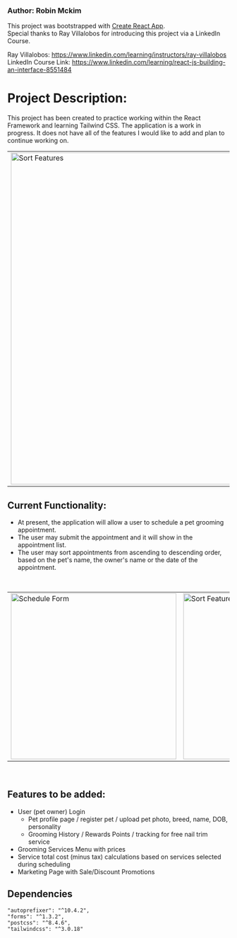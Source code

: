 ### Author: Robin Mckim

This project was bootstrapped with [Create React App](https://github.com/facebook/create-react-app). <br />
Special thanks to Ray Villalobos for introducing this project via a LinkedIn Course.

Ray Villalobos: https://www.linkedin.com/learning/instructors/ray-villalobos <br />
LinkedIn Course Link: https://www.linkedin.com/learning/react-js-building-an-interface-8551484

# Project Description:

This project has been created to practice working within the React Framework and learning Tailwind CSS. The application is a work in progress. It does not have all of the features I would like to add and plan to continue working on.

<table align="center"> 
  <tr>
    <td>
      <img align="center" title="Sort Features" width = "750px" 
           src="https://user-images.githubusercontent.com/84540978/153693512-2918d584-cb99-4fed-bd85-900f8b7f6d22.jpg" />
    </td>
  </tr>
</table>

## Current Functionality:

- At present, the application will allow a user to schedule a pet grooming appointment.
- The user may submit the appointment and it will show in the appointment list.
- The user may sort appointments from ascending to descending order, based on the pet's name, the owner's name or the date of the appointment.

<br />

<table align="center"> 
  <tr>
    <td>
      <img align="center" title="Schedule Form" width = "375px" 
           src="https://user-images.githubusercontent.com/84540978/153693569-8df428ad-4a21-445d-a3f6-43d0f0074e61.jpg" />
    </td>
    <td>
      <img align="center" title="Sort Features" width = "375px" 
           src="https://user-images.githubusercontent.com/84540978/153693581-5b906d27-2ca0-4dc8-9703-6fb53c61615e.jpg" />
    </td>
</tr>
</table>

<br />

## Features to be added:

- User (pet owner) Login
  - Pet profile page / register pet / upload pet photo, breed, name, DOB, personality
  - Grooming History / Rewards Points / tracking for free nail trim service
- Grooming Services Menu with prices
- Service total cost (minus tax) calculations based on services selected during scheduling
- Marketing Page with Sale/Discount Promotions

## Dependencies

    "autoprefixer": "^10.4.2",
    "forms": "^1.3.2",
    "postcss": "^8.4.6",
    "tailwindcss": "^3.0.18"
